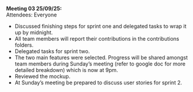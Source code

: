 **Meeting 03 25/09/25:**<br/>
Attendees: Everyone<br/>

* Discussed finishing steps for sprint one and delegated tasks to wrap it up by midnight.
* All team members will report their contributions in the contributions folders.
* Delegated tasks for sprint two.
* The two main features were selected. Progress will be shared amongst team members during Sunday’s meeting (refer to google doc for more detailed breakdown) which is now at 9pm.
* Reviewed the mockup.
* At Sunday’s meeting be prepared to discuss user stories for sprint 2.
